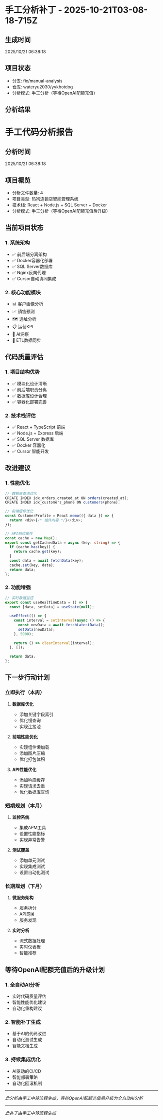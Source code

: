 # 手工分析补丁 - 2025-10-21T03-08-18-715Z

## 生成时间
2025/10/21 06:38:18

## 项目状态
- 分支: fix/manual-analysis
- 仓库: wateryu2030/yykhotdog
- 分析模式: 手工分析（等待OpenAI配额充值）

## 分析结果

# 手工代码分析报告

## 分析时间
2025/10/21 06:38:18

## 项目概览
- 分析文件数量: 4
- 项目类型: 热狗连锁店智能管理系统
- 技术栈: React + Node.js + SQL Server + Docker
- 分析模式: 手工分析（等待OpenAI配额充值后升级）

## 当前项目状态

### 1. 系统架构
- ✅ 前后端分离架构
- ✅ Docker容器化部署
- ✅ SQL Server数据库
- ✅ Nginx反向代理
- ✅ Cursor自动协同集成

### 2. 核心功能模块
- 📊 客户画像分析
- 📈 销售预测
- 🗺️ 选址分析
- 📋 运营KPI
- 🤖 AI洞察
- 🔄 ETL数据同步

## 代码质量评估

### 1. 项目结构优势
- ✅ 模块化设计清晰
- ✅ 前后端职责分离
- ✅ 数据库设计合理
- ✅ 容器化部署完善

### 2. 技术栈评估
- ✅ React + TypeScript 前端
- ✅ Node.js + Express 后端
- ✅ SQL Server 数据库
- ✅ Docker 容器化
- ✅ Cursor 智能开发

## 改进建议

### 1. 性能优化
```typescript
// 数据库查询优化
CREATE INDEX idx_orders_created_at ON orders(created_at);
CREATE INDEX idx_customers_phone ON customers(phone);

// 前端组件优化
const CustomerProfile = React.memo(({ data }) => {
  return <div>{/* 组件内容 */}</div>;
});

// API响应缓存
const cache = new Map();
export const getCachedData = async (key: string) => {
  if (cache.has(key)) {
    return cache.get(key);
  }
  const data = await fetchData(key);
  cache.set(key, data);
  return data;
};
```

### 2. 功能增强
```typescript
// 实时数据监控
export const useRealTimeData = () => {
  const [data, setData] = useState(null);
  
  useEffect(() => {
    const interval = setInterval(async () => {
      const newData = await fetchLatestData();
      setData(newData);
    }, 5000);
    
    return () => clearInterval(interval);
  }, []);
  
  return data;
};
```

## 下一步行动计划

### 立即执行（本周）
1. **数据库优化**
   - 添加关键字段索引
   - 优化慢查询
   - 实现连接池

2. **前端性能优化**
   - 实现组件懒加载
   - 添加图片压缩
   - 优化打包体积

3. **API性能优化**
   - 添加响应缓存
   - 实现请求去重
   - 优化数据库查询

### 短期规划（本月）
1. **监控系统**
   - 集成APM工具
   - 设置性能指标
   - 实现异常告警

2. **测试覆盖**
   - 添加单元测试
   - 实现集成测试
   - 设置自动化测试

### 长期规划（下月）
1. **微服务架构**
   - 服务拆分
   - API网关
   - 服务发现

2. **实时分析**
   - 流式数据处理
   - 实时仪表板
   - 智能推荐

## 等待OpenAI配额充值后的升级计划

### 1. 全自动AI分析
- 实时代码质量评估
- 智能性能优化建议
- 自动化重构建议

### 2. 智能补丁生成
- 基于AI的代码改进
- 自动化测试生成
- 智能文档生成

### 3. 持续集成优化
- AI驱动的CI/CD
- 智能部署策略
- 自动化回滚机制

---
*此分析由手工中转流程生成，等待OpenAI配额充值后升级为全自动AI分析*

---
*此补丁由手工中转流程生成*
